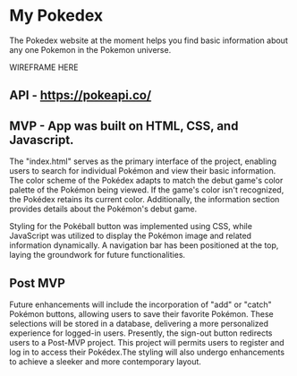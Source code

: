 # My Pokedex


The Pokedex website at the moment helps you find basic information about any one Pokemon in the Pokemon universe. 

WIREFRAME HERE


## API - https://pokeapi.co/


## MVP - App was built on HTML, CSS, and Javascript. 

The "index.html" serves as the primary interface of the project, enabling users to search for individual Pokémon and view their basic information. The color scheme of the Pokédex adapts to match the debut game's color palette of the Pokémon being viewed. If the game's color isn't recognized, the Pokédex retains its current color. Additionally, the information section provides details about the Pokémon's debut game.

Styling for the Pokéball button was implemented using CSS, while JavaScript was utilized to display the Pokémon image and related information dynamically. A navigation bar has been positioned at the top, laying the groundwork for future functionalities.

## Post MVP 

Future enhancements will include the incorporation of "add" or "catch" Pokémon buttons, allowing users to save their favorite Pokémon. These selections will be stored in a database, delivering a more personalized experience for logged-in users. Presently, the sign-out button redirects users to a Post-MVP project. This project will permits users to register and log in to access their Pokédex.The styling will also undergo enhancements to achieve a sleeker and more contemporary layout.

